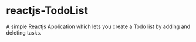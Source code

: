 # reactjs-TodoList
A simple Reactjs Application which lets you create a Todo list by adding and deleting tasks.
